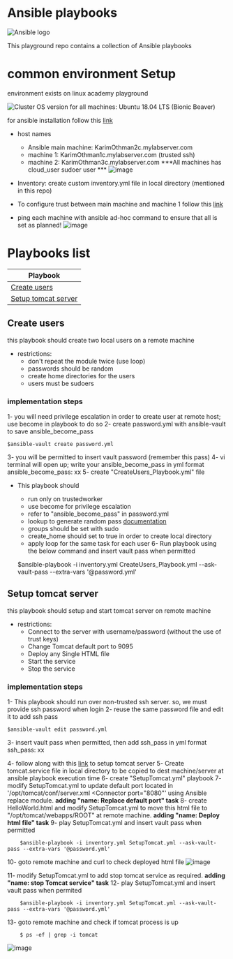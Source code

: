 # Ansible playbooks

![Ansible logo](https://www.marksei.com/wp-content/uploads/2019/06/Ansible-Logo-720x210.png)


This playground repo contains a collection of Ansible playbooks 

# common environment Setup
 environment exists on linux academy playground 

![Cluster](https://user-images.githubusercontent.com/17851915/104832522-4aea2980-589a-11eb-8d00-32d259ea5f60.png)
OS version for all machines: Ubuntu 18.04 LTS (Bionic Beaver)

for ansible installation follow this [link](https://www.digitalocean.com/community/tutorials/how-to-install-and-configure-ansible-on-ubuntu-18-04)
- host names
     - Ansible main machine:  KarimOthman2c.mylabserver.com 
     - machine 1:  KarimOthman1c.mylabserver.com (trusted ssh)
     - machine 2:  KarimOthman3c.mylabserver.com 
        ***All machines has cloud_user sudoer user ***
![image](https://user-images.githubusercontent.com/17851915/104844744-9e7c6780-58da-11eb-9b33-33ce3d4d62b0.png)
- Inventory: create custom inventory.yml file in local directory (mentioned in this repo)
	
- To configure trust between main machine and machine 1 follow this [link](https://documentation.clearos.com/content:en_us:kb_o_setting_up_ssh_trust_between_two_servers)

- ping each machine with ansible ad-hoc command to ensure that all is set as planned!
![image](https://user-images.githubusercontent.com/17851915/104845039-0d0df500-58dc-11eb-86d1-eb7bed2d23a2.png) 

# Playbooks list

| Playbook |
| ---------- |
| [Create users](#create_users) |
| [Setup tomcat server](#setup-tomcat-server) |

## Create users
this playbook should create two local users on a remote machine
- restrictions:
	- don't repeat the module twice (use loop)
	- passwords should be random
	- create home directories for the users
	- users must be sudoers

### implementation steps
1- you will need privilege escalation in order to create user at remote host; use become in playbook to do so
2- create password.yml with ansible-vault to save ansible_become_pass
 
    $ansible-vault create password.yml
3- you will be permitted to insert vault password (remember this pass)
4- vi terminal will open up; write your ansible_become_pass in yml format
ansible_become_pass: xx
5- create "CreateUsers_Playbook.yml" file
- This playbook should
    -  run only on trustedworker
    -  use become for privilege escalation
    -  refer to "ansible_become_pass" in password.yml
    -  lookup to generate random pass [documentation](https://docs.ansible.com/ansible/latest/collections/ansible/builtin/password_lookup.html)
    -  groups should be set with sudo
    -  create_home should set to true in order to create local directory
    -  apply loop for the same task for each user
6- Run playbook using the below command and insert vault pass when permitted


    $ansible-playbook -i inventory.yml CreateUsers_Playbook.yml --ask-vault-pass --extra-vars '@password.yml'
## Setup tomcat server
this playbook should setup and start tomcat server on remote machine
- restrictions:
	- Connect to the server with username/password (without the use of trust keys)
	- Change Tomcat default port to 9095
	- Deploy any Single HTML file
	- Start the service
	- Stop the service

### implementation steps
1- This playbook should run over non-trusted ssh server. so, we must provide ssh password when login
2- reuse the same password file and edit it to add ssh pass

    $ansible-vault edit password.yml
3- insert vault pass when permitted, then add ssh_pass in yml format
ssh_pass: xx

4- follow along with this [link](https://www.bogotobogo.com/DevOps/Ansible/Ansible-Tomcat9-Ubuntu18-Playbook.php) to setup tomcat server 
5- Create tomcat.service file in local directory to be copied to dest machine/server at ansible playbook execution time
6- create "SetupTomcat.yml" playbook
7- modify SetupTomcat.yml to update default port located in '/opt/tomcat/conf/server.xml <Connector port="8080"' using Ansible replace module. ******adding "name: Replace default port" task******
8- create HelloWorld.html and modify SetupTomcat.yml to move this html file to "/opt/tomcat/webapps/ROOT" at remote machine. ******adding "name: Deploy html file" task******
9- play SetupTomcat.yml and insert vault pass when permitted

        $ansible-playbook -i inventory.yml SetupTomcat.yml --ask-vault-pass --extra-vars '@password.yml'
10- goto remote machine and curl to check deployed html file
![image](https://user-images.githubusercontent.com/17851915/104847234-80693400-58e7-11eb-83ca-e7c61c4181df.png)

11- modify SetupTomcat.yml to add stop tomcat service as required. ******adding "name: stop Tomcat service" task******
12- play SetupTomcat.yml and insert vault pass when permited

        $ansible-playbook -i inventory.yml SetupTomcat.yml --ask-vault-pass --extra-vars '@password.yml'
13- goto remote machine and check if tomcat process is up

        $ ps -ef | grep -i tomcat
![image](https://user-images.githubusercontent.com/17851915/104847328-07b6a780-58e8-11eb-817b-419616b41869.png)
